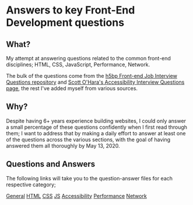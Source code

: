 # Answers to key Front-End Development questions

## What?
My attempt at answering questions related to the common front-end disciplines; HTML, CSS, JavaScript, Performance, Network.

The bulk of the questions come from the [h5bp Front-end Job Interview Questions repository](https://github.com/h5bp/Front-end-Developer-Interview-Questions) and [Scott O'Hara's Accessibility Interview Questions page](https://scottaohara.github.io/accessibility_interview_questions/), the rest I've added myself from various sources.

## Why?
Despite having 6+ years experience building websites, I could only answer a small percentage of these questions confidently when I first read through them; I want to address that by making a daily effort to answer at least one of the questions across the various sections, with the goal of having answered them all thoroughly by May 13, 2020.


## Questions and Answers
The following links will take you to the question-answer files for each respective category;

[General](questions-answers/general.md)
[HTML](questions-answers/html.md)
[CSS](questions-answers/css.md)
[JS](questions-answers/javascripts.md)
[Accessibility](questions-answers/javascripts.md)
[Performance](questions-answers/performance.md)
[Network](questions-answers/network.md)